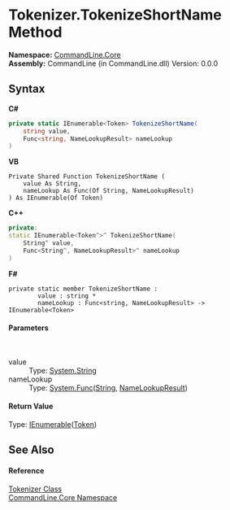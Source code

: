 # Tokenizer.TokenizeShortName Method 
 

**Namespace:**&nbsp;<a href="N_CommandLine_Core">CommandLine.Core</a><br />**Assembly:**&nbsp;CommandLine (in CommandLine.dll) Version: 0.0.0

## Syntax

**C#**<br />
``` C#
private static IEnumerable<Token> TokenizeShortName(
	string value,
	Func<string, NameLookupResult> nameLookup
)
```

**VB**<br />
``` VB
Private Shared Function TokenizeShortName ( 
	value As String,
	nameLookup As Func(Of String, NameLookupResult)
) As IEnumerable(Of Token)
```

**C++**<br />
``` C++
private:
static IEnumerable<Token^>^ TokenizeShortName(
	String^ value, 
	Func<String^, NameLookupResult>^ nameLookup
)
```

**F#**<br />
``` F#
private static member TokenizeShortName : 
        value : string * 
        nameLookup : Func<string, NameLookupResult> -> IEnumerable<Token> 

```


#### Parameters
&nbsp;<dl><dt>value</dt><dd>Type: <a href="https://docs.microsoft.com/dotnet/api/system.string" target="_blank">System.String</a><br /></dd><dt>nameLookup</dt><dd>Type: <a href="https://docs.microsoft.com/dotnet/api/system.func-2" target="_blank">System.Func</a>(<a href="https://docs.microsoft.com/dotnet/api/system.string" target="_blank">String</a>, <a href="T_CommandLine_Core_NameLookupResult">NameLookupResult</a>)<br /></dd></dl>

#### Return Value
Type: <a href="https://docs.microsoft.com/dotnet/api/system.collections.generic.ienumerable-1" target="_blank">IEnumerable</a>(<a href="T_CommandLine_Core_Token">Token</a>)

## See Also


#### Reference
<a href="T_CommandLine_Core_Tokenizer">Tokenizer Class</a><br /><a href="N_CommandLine_Core">CommandLine.Core Namespace</a><br />